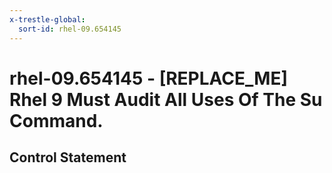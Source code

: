 ```yaml
---
x-trestle-global:
  sort-id: rhel-09.654145
---
```


# rhel-09.654145 - \[REPLACE_ME\] Rhel 9 Must Audit All Uses Of The Su Command.

## Control Statement

